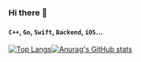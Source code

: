 ### Hi there 👋
#### `C++`, `Go`, `Swift`, `Backend`, `iOS`...

[![Top Langs](https://github-readme-stats.vercel.app/api/top-langs/?username=mtcoafun&count_private=true&layout=compact&hide_title=true&hide_border=true&icon_color=33FFFF&text_color=F0FFFF&bg_color=00000000)](https://github.com/anuraghazra/github-readme-stats)[![Anurag's GitHub stats](https://github-readme-stats.vercel.app/api?username=mtcoafun&count_private=true&show_icons=true&hide_title=true&hide_border=true&icon_color=33FFFF&text_color=F0FFFF&bg_color=00000000)](https://github.com/anuraghazra/github-readme-stats)
<!--
**mtcoafun/mtcoafun** is a ✨ _special_ ✨ repository because its `README.md` (this file) appears on your GitHub profile.

Here are some ideas to get you started:

- 🔭 I’m currently working on ...
- 🌱 I’m currently learning ...
- 👯 I’m looking to collaborate on ...
- 🤔 I’m looking for help with ...
- 💬 Ask me about ...
- 📫 How to reach me: ...
- 😄 Pronouns: ...
- ⚡ Fun fact: ...
-->
